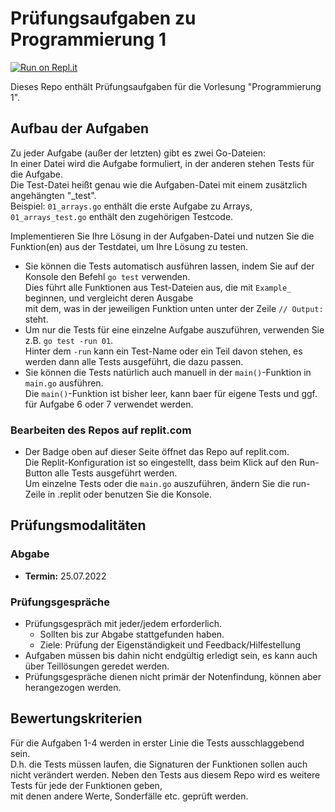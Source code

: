 # Prüfungsaufgaben zu Programmierung 1

[![Run on Repl.it](https://repl.it/badge/github/wwi21ama-prog/portfolio_prog1_2)](https://repl.it/github/wwi21ama-prog/portfolio_prog1_2)

Dieses Repo enthält Prüfungsaufgaben für die Vorlesung "Programmierung 1".

## Aufbau der Aufgaben

Zu jeder Aufgabe (außer der letzten) gibt es zwei Go-Dateien:  
In einer Datei wird die Aufgabe formuliert, in der anderen stehen Tests für die Aufgabe.  
Die Test-Datei heißt genau wie die Aufgaben-Datei mit einem zusätzlich angehängten "_test".  
Beispiel: `01_arrays.go` enthält die erste Aufgabe zu Arrays, `01_arrays_test.go` enthält
den zugehörigen Testcode.

Implementieren Sie Ihre Lösung in der Aufgaben-Datei und nutzen Sie die Funktion(en) aus der Testdatei,
um Ihre Lösung zu testen.

* Sie können die Tests automatisch ausführen lassen, indem Sie auf der Konsole den Befehl `go test` verwenden.  
  Dies führt alle Funktionen aus Test-Dateien aus, die mit `Example_` beginnen, und vergleicht deren Ausgabe  
  mit dem, was in der jeweiligen Funktion unten unter der Zeile `// Output:` steht.
* Um nur die Tests für eine einzelne Aufgabe auszuführen, verwenden Sie z.B. `go test -run 01`.  
  Hinter dem `-run` kann ein Test-Name oder ein Teil davon stehen, es werden dann alle Tests ausgeführt, die dazu passen.
* Sie können die Tests natürlich auch manuell in der `main()`-Funktion in `main.go` ausführen.  
  Die `main()`-Funktion ist bisher leer, kann baer für eigene Tests und ggf. für Aufgabe 6 oder 7 verwendet werden.

### Bearbeiten des Repos auf replit.com

* Der Badge oben auf dieser Seite öffnet das Repo auf replit.com.  
  Die Replit-Konfiguration ist so eingestellt, dass beim Klick auf den Run-Button alle Tests ausgeführt werden.  
  Um einzelne Tests oder die `main.go` auszuführen, ändern Sie die run-Zeile in .replit oder benutzen Sie die Konsole.

## Prüfungsmodalitäten

### Abgabe

* **Termin:** 25.07.2022

### Prüfungsgespräche

* Prüfungsgespräch mit jeder/jedem erforderlich.
  * Sollten bis zur Abgabe stattgefunden haben.
  * Ziele: Prüfung der Eigenständigkeit und Feedback/Hilfestellung
* Aufgaben müssen bis dahin nicht endgültig erledigt sein, es kann auch über Teillösungen geredet werden.
* Prüfungsgespräche dienen nicht primär der Notenfindung, können aber herangezogen werden.

## Bewertungskriterien

Für die Aufgaben 1-4 werden in erster Linie die Tests ausschlaggebend sein.  
D.h. die Tests müssen laufen, die Signaturen der Funktionen sollen auch nicht verändert werden.
Neben den Tests aus diesem Repo wird es weitere Tests für jede der Funktionen geben,  
mit denen andere Werte, Sonderfälle etc. geprüft werden.
